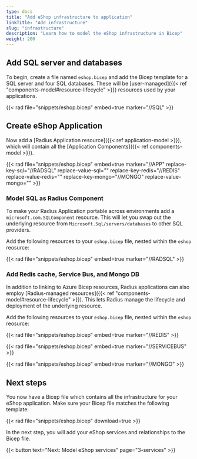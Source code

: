 ```yaml
---
type: docs
title: "Add eShop infrastructure to application"
linkTitle: "Add infrastructure"
slug: "infrastructure"
description: "Learn how to model the eShop infrastructure in Bicep"
weight: 200
---
```


## Add SQL server and databases

To begin, create a file named `eshop.bicep` and add the Bicep template for a SQL server and four SQL databases. These will be [user-managed]({{< ref "components-model#resource-lifecycle" >}}) resources used by your applications.

{{< rad file="snippets/eshop.bicep" embed=true marker="//SQL" >}}

## Create eShop Application

Now add a [Radius Application resource]({{< ref application-model >}}), which will contain all the [Application Components]({{< ref components-model >}}).

{{< rad file="snippets/eshop.bicep" embed=true marker="//APP" replace-key-sql="//RADSQL" replace-value-sql="" replace-key-redis="//REDIS" replace-value-redis="" replace-key-mongo="//MONGO" replace-value-mongo="" >}}

### Model SQL as Radius Component

To make your Radius Application portable across environments add a `microsoft.com.SQLComponent` resource. This will let you swap out the underlying resource from `Microsoft.Sql/servers/databases` to other SQL providers.

Add the following resources to your `eshop.bicep` file, nested within the `eshop` reosurce:

{{< rad file="snippets/eshop.bicep" embed=true marker="//RADSQL" >}}

### Add Redis cache, Service Bus, and Mongo DB

In addition to linking to Azure Bicep resources, Radius applications can also employ [Radius-managed resources]({{< ref "components-model#resource-lifecycle" >}}). This lets Radius manage the lifecycle and deployment of the underlying resource.

Add the following resources to your `eshop.bicep` file, nested within the `eshop` reosurce:

{{< rad file="snippets/eshop.bicep" embed=true marker="//REDIS" >}}

{{< rad file="snippets/eshop.bicep" embed=true marker="//SERVICEBUS" >}}

{{< rad file="snippets/eshop.bicep" embed=true marker="//MONGO" >}}

## Next steps

You now have a Bicep file which contains all the infrastructure for your eShop application. Make sure your Bicep file matches the following template:

{{< rad file="snippets/eshop.bicep" download=true >}}

In the next step, you will add your eShop services and relationships to the Bicep file.

{{< button text="Next: Model eShop services" page="3-services" >}}
